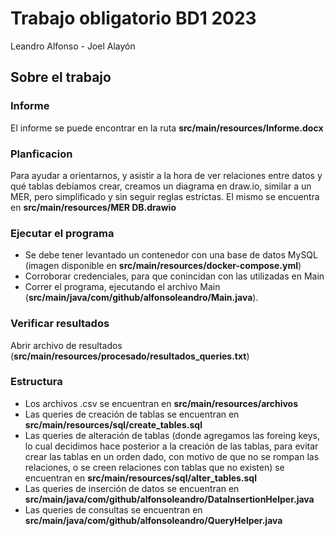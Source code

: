 # Trabajo obligatorio BD1 2023
Leandro Alfonso - Joel Alayón

## Sobre el trabajo

### Informe
El informe se puede encontrar en la ruta <b>src/main/resources/Informe.docx</b>

### Planficacion
Para ayudar a orientarnos, y asistir a la hora de ver relaciones entre datos y qué tablas debíamos crear,
creamos un diagrama en draw.io, similar a un MER, pero simplificado y sin seguir reglas
estrictas. El mismo se encuentra en <b>src/main/resources/MER DB.drawio</b>

### Ejecutar el programa
 - Se debe tener levantado un contenedor con una base de datos MySQL (imagen disponible en <b>src/main/resources/docker-compose.yml</b>)
 - Corroborar credenciales, para que conincidan con las utilizadas en Main
 - Correr el programa, ejecutando el archivo Main (<b>src/main/java/com/github/alfonsoleandro/Main.java</b>).

### Verificar resultados
Abrir archivo de resultados (<b>src/main/resources/procesado/resultados_queries.txt</b>)

### Estructura
 - Los archivos .csv se encuentran en <b>src/main/resources/archivos</b>
 - Las queries de creación de tablas se encuentran en <b>src/main/resources/sql/create_tables.sql</b>
 - Las queries de alteración de tablas (donde agregamos las foreing keys, lo cual decidimos hace posterior a la
creación de las tablas, para evitar crear las tablas en un orden dado, con motivo de que no se rompan las relaciones,
o se creen relaciones con tablas que no existen) se encuentran en
   <b>src/main/resources/sql/alter_tables.sql</b>
 - Las queries de inserción de datos se encuentran en <b>src/main/java/com/github/alfonsoleandro/DataInsertionHelper.java</b>
 - Las queries de consultas se encuentran en <b>src/main/java/com/github/alfonsoleandro/QueryHelper.java</b>

